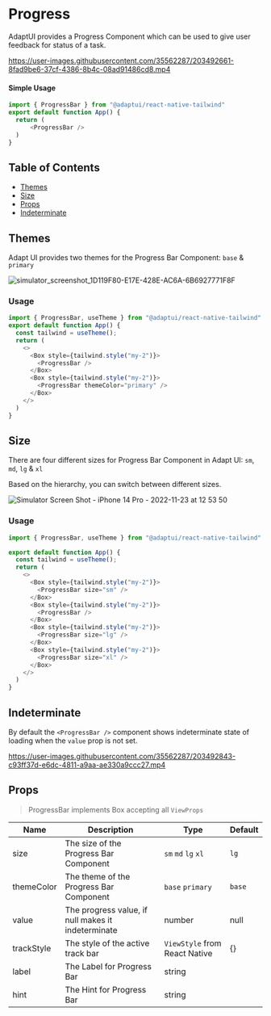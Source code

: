 # Progress

AdaptUI provides a Progress Component which can be used to give user feedback
for status of a task.

https://user-images.githubusercontent.com/35562287/203492661-8fad9be6-37cf-4386-8b4c-08ad91486cd8.mp4

#### Simple Usage

```js
import { ProgressBar } from "@adaptui/react-native-tailwind"
export default function App() {
  return (
      <ProgressBar />
  )
}
```

## Table of Contents

- [Themes](#themes)
- [Size](#size)
- [Props](#props)
- [Indeterminate](#indeterminate)

## Themes

Adapt UI provides two themes for the Progress Bar Component: `base` & `primary`

![simulator_screenshot_1D119F80-E17E-428E-AC6A-6B6927771F8F](https://user-images.githubusercontent.com/35562287/203491106-e81440d3-218b-4b84-8084-7e85123d4df8.png)

### Usage

```js
import { ProgressBar, useTheme } from "@adaptui/react-native-tailwind"
export default function App() {
  const tailwind = useTheme();
  return (
    <>
      <Box style={tailwind.style("my-2")}>
        <ProgressBar />
      </Box>
      <Box style={tailwind.style("my-2")}>
        <ProgressBar themeColor="primary" />
      </Box>
    </>
  )
}
```

## Size

There are four different sizes for Progress Bar Component in Adapt UI: `sm`,
`md`, `lg` & `xl`

Based on the hierarchy, you can switch between different sizes.

![Simulator Screen Shot - iPhone 14 Pro - 2022-11-23 at 12 53 50](https://user-images.githubusercontent.com/35562287/203491592-9002a56a-f422-4520-9fcd-ba6356f46d56.png)

### Usage

```js
import { ProgressBar, useTheme } from "@adaptui/react-native-tailwind"

export default function App() {
  const tailwind = useTheme();
  return (
    <>
      <Box style={tailwind.style("my-2")}>
        <ProgressBar size="sm" />
      </Box>
      <Box style={tailwind.style("my-2")}>
        <ProgressBar />
      </Box>
      <Box style={tailwind.style("my-2")}>
        <ProgressBar size="lg" />
      </Box>
      <Box style={tailwind.style("my-2")}>
        <ProgressBar size="xl" />
      </Box>
    </>
  )
}

```

## Indeterminate

By default the `<ProgressBar />` component shows indeterminate state of loading when the `value` prop is not set. 

https://user-images.githubusercontent.com/35562287/203492843-c93ff37d-e6dc-4811-a9aa-ae330a9ccc27.mp4

## Props

> ProgressBar implements Box accepting all `ViewProps`

| Name       | Description                                        | Type                          | Default |
| ---------- | -------------------------------------------------- | ----------------------------- | ------- |
| size       | The size of the Progress Bar Component             | `sm` `md` `lg` `xl`           | `lg`    |
| themeColor | The theme of the Progress Bar Component            | `base` `primary`              | `base`  |
| value      | The progress value, if null makes it indeterminate | number                        | null    |
| trackStyle | The style of the active track bar                  | `ViewStyle` from React Native | {}      |
| label      | The Label for Progress Bar                         | string                        |         |
| hint       | The Hint for Progress Bar                          | string                        |         |

